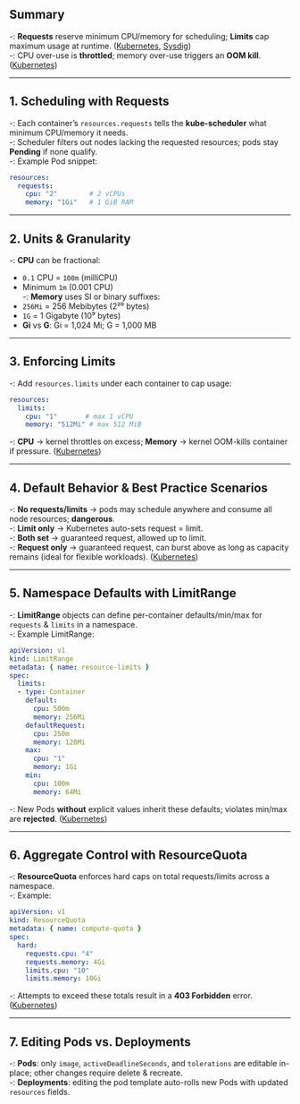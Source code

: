 ## Summary

-: **Requests** reserve minimum CPU/memory for scheduling; **Limits** cap maximum usage at runtime. ([Kubernetes](https://kubernetes.io/docs/concepts/configuration/manage-resources-containers/?utm_source=chatgpt.com "Resource Management for Pods and Containers - Kubernetes"), [Sysdig](https://sysdig.com/blog/kubernetes-limits-requests/?utm_source=chatgpt.com "Understanding Kubernetes Limits and Requests - Sysdig"))  
-: CPU over-use is **throttled**; memory over-use triggers an **OOM kill**. ([Kubernetes](https://kubernetes.io/docs/concepts/configuration/manage-resources-containers/?utm_source=chatgpt.com "Resource Management for Pods and Containers - Kubernetes"))

---

## 1. Scheduling with Requests

-: Each container’s `resources.requests` tells the **kube-scheduler** what minimum CPU/memory it needs.  
-: Scheduler filters out nodes lacking the requested resources; pods stay **Pending** if none qualify.  
-: Example Pod snippet:

```yaml
resources:
  requests:
    cpu: "2"        # 2 vCPUs
    memory: "1Gi"   # 1 GiB RAM
```
---

## 2. Units & Granularity  
-: **CPU** can be fractional:  
- `0.1` CPU = `100m` (milliCPU)  
- Minimum `1m` (0.001 CPU)  
-: **Memory** uses SI or binary suffixes:  
- `256Mi` = 256 Mebibytes (2²⁰ bytes)  
- `1G` = 1 Gigabyte (10⁹ bytes)  
- **Gi** vs **G**: Gi = 1,024 Mi; G = 1,000 MB

---

## 3. Enforcing Limits  
-: Add `resources.limits` under each container to cap usage:
```yaml
resources:
  limits:
    cpu: "1"       # max 1 vCPU
    memory: "512Mi" # max 512 MiB
````

-: **CPU** → kernel throttles on excess; **Memory** → kernel OOM-kills container if pressure. ([Kubernetes](https://kubernetes.io/docs/concepts/configuration/manage-resources-containers/?utm_source=chatgpt.com "Resource Management for Pods and Containers - Kubernetes"))

---

## 4. Default Behavior & Best Practice Scenarios

-: **No requests/limits** → pods may schedule anywhere and consume all node resources; **dangerous**.  
-: **Limit only** → Kubernetes auto-sets request = limit.  
-: **Both set** → guaranteed request, allowed up to limit.  
-: **Request only** → guaranteed request, can burst above as long as capacity remains (ideal for flexible workloads). ([Kubernetes](https://kubernetes.io/docs/tasks/configure-pod-container/assign-cpu-resource/?utm_source=chatgpt.com "Assign CPU Resources to Containers and Pods - Kubernetes"))

---

## 5. Namespace Defaults with LimitRange

-: **LimitRange** objects can define per-container defaults/min/max for `requests` & `limits` in a namespace.  
-: Example LimitRange:

```yaml
apiVersion: v1
kind: LimitRange
metadata: { name: resource-limits }
spec:
  limits:
  - type: Container
    default:
      cpu: 500m
      memory: 256Mi
    defaultRequest:
      cpu: 250m
      memory: 128Mi
    max:
      cpu: "1"
      memory: 1Gi
    min:
      cpu: 100m
      memory: 64Mi
```

-: New Pods **without** explicit values inherit these defaults; violates min/max are **rejected**. ([Kubernetes](https://kubernetes.io/docs/concepts/policy/limit-range/?utm_source=chatgpt.com "Limit Ranges | Kubernetes"))

---

## 6. Aggregate Control with ResourceQuota

-: **ResourceQuota** enforces hard caps on total requests/limits across a namespace.  
-: Example:

```yaml
apiVersion: v1
kind: ResourceQuota
metadata: { name: compute-quota }
spec:
  hard:
    requests.cpu: "4"
    requests.memory: 4Gi
    limits.cpu: "10"
    limits.memory: 10Gi
```

-: Attempts to exceed these totals result in a **403 Forbidden** error. ([Kubernetes](https://kubernetes.io/docs/concepts/policy/resource-quotas/?utm_source=chatgpt.com "Resource Quotas - Kubernetes"))

---

## 7. Editing Pods vs. Deployments

-: **Pods**: only `image`, `activeDeadlineSeconds`, and `tolerations` are editable in-place; other changes require delete & recreate.  
-: **Deployments**: editing the pod template auto-rolls new Pods with updated `resources` fields.
